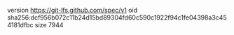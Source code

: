 version https://git-lfs.github.com/spec/v1
oid sha256:dcf956b072c11b24d15bd89304fd60c590c1922f94c1fe04398a3c454181dfbc
size 7944
